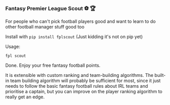 ### Fantasy Premier League Scout &#9917; &#127942;

For people who can't pick football players good and want to learn to do other football manager stuff good too

Install with `pip install fplscout` (Just kidding it's not on pip yet)

Usage:

~~~
fpl scout
~~~

Done. Enjoy your free fantasy football points.

It is extensible with custom ranking and team-building algorithms. The built-in team building algorithm will probably be sufficient for most, since it just needs to follow the basic fantasy football rules about IRL teams and prioritise a captain, but you can improve on the player ranking algorithm to really get an edge.
